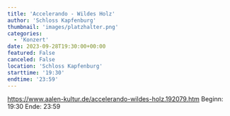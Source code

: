 ```yaml
---
title: 'Accelerando - Wildes Holz'
author: 'Schloss Kapfenburg'
thumbnail: 'images/platzhalter.png'
categories:
  - 'Konzert'
date: 2023-09-28T19:30:00+00:00
featured: False
canceled: False
location: 'Schloss Kapfenburg'
starttime: '19:30'
endtime: '23:59'
---
```

https://www.aalen-kultur.de/accelerando-wildes-holz.192079.htm
Beginn: 19:30
 Ende: 23:59